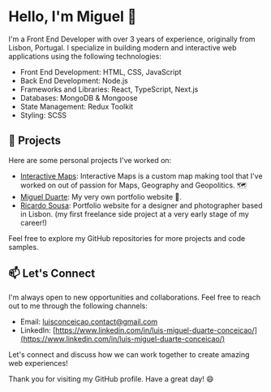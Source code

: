 # Hello, I'm Miguel 👋

I'm a Front End Developer with over 3 years of experience, originally from Lisbon, Portugal. I specialize in building modern and interactive web applications using the following technologies:

- Front End Development: HTML, CSS, JavaScript
- Back End Development: Node.js
- Frameworks and Libraries: React, TypeScript, Next.js
- Databases: MongoDB & Mongoose
- State Management: Redux Toolkit
- Styling: SCSS

## 🚀 Projects

Here are some personal projects I've worked on:

- [Interactive Maps](https://interactive-maps.vercel.app/): Interactive Maps is a custom map making tool that I've worked on out of passion for Maps, Geography and Geopolitics. 🗺
- [Miguel Duarte](https://miguelduartedev.github.io/portfolio/): My very own portfolio website 🎨.
- [Ricardo Sousa](https://ricardo-sousa.com/): Portfolio website for a designer and photographer based in Lisbon. (my first freelance side project at a very early stage of my career!)

Feel free to explore my GitHub repositories for more projects and code samples.

## 📫 Let's Connect

I'm always open to new opportunities and collaborations. Feel free to reach out to me through the following channels:

- Email: [luisconceicao.contact@gmail.com](luisconceicao.contact@gmail.com)
- LinkedIn: [https://www.linkedin.com/in/luis-miguel-duarte-conceicao/](https://www.linkedin.com/in/luis-miguel-duarte-conceicao/)

Let's connect and discuss how we can work together to create amazing web experiences!

Thank you for visiting my GitHub profile. Have a great day! 😄

<!--
**miguelduartedev/miguelduartedev** is a ✨ _special_ ✨ repository because its `README.md` (this file) appears on your GitHub profile.

Here are some ideas to get you started:

- 🔭 I’m currently working on ...
- 🌱 I’m currently learning ...
- 👯 I’m looking to collaborate on ...
- 🤔 I’m looking for help with ...
- 💬 Ask me about ...
- 📫 How to reach me: ...
- 😄 Pronouns: ...
- ⚡ Fun fact: ...
-->
